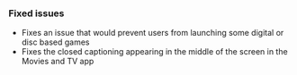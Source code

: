 ### Fixed issues
- Fixes an issue that would prevent users from launching some digital or disc based games
- Fixes the closed captioning appearing in the middle of the screen in the Movies and TV app